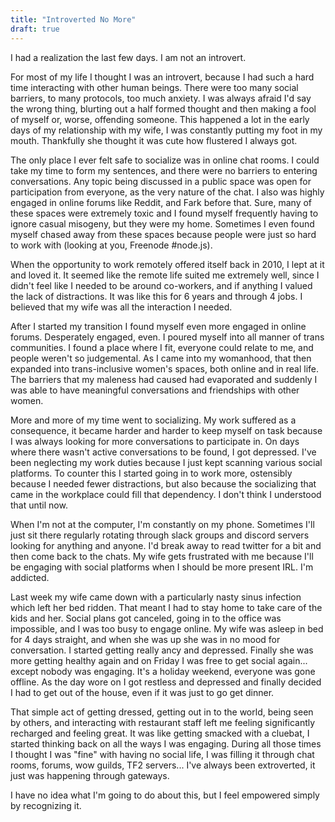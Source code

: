 ```yaml
---
title: "Introverted No More"
draft: true
---
```

I had a realization the last few days. I am not an introvert.

For most of my life I thought I was an introvert, because I had such a hard time interacting with other human beings. There were too many social barriers, to many protocols, too much anxiety. I was always afraid I'd say the wrong thing, blurting out a half formed thought and then making a fool of myself or, worse, offending someone. This happened a lot in the early days of my relationship with my wife, I was constantly putting my foot in my mouth. Thankfully she thought it was cute how flustered I always got.

The only place I ever felt safe to socialize was in online chat rooms. I could take my time to form my sentences, and there were no barriers to entering conversations. Any topic being discussed in a public space was open for participation from everyone, as the very nature of the chat. I also was highly engaged in online forums like Reddit, and Fark before that. Sure, many of these spaces were extremely toxic and I found myself frequently having to ignore casual misogeny, but they were my home. Sometimes I even found myself chased away from these spaces because people were just so hard to work with (looking at you, Freenode #node.js).

When the opportunity to work remotely offered itself back in 2010, I lept at it and loved it. It seemed like the remote life suited me extremely well, since I didn't feel like I needed to be around co-workers, and if anything I valued the lack of distractions. It was like this for 6 years and through 4 jobs. I believed that my wife was all the interaction I needed.

After I started my transition I found myself even more engaged in online forums. Desperately engaged, even. I poured myself into all manner of trans communities. I found a place where I fit, everyone could relate to me, and people weren't so judgemental. As I came into my womanhood, that then expanded into trans-inclusive women's spaces, both online and in real life. The barriers that my maleness had caused had evaporated and suddenly I was able to have meaningful conversations and friendships with other women.

More and more of my time went to socializing. My work suffered as a consequence, it became harder and harder to keep myself on task because I was always looking for more conversations to participate in. On days where there wasn't active conversations to be found, I got depressed. I've been neglecting my work duties because I just kept scanning various social platforms. To counter this I started going in to work more, ostensibly because I needed fewer distractions, but also because the socializing that came in the workplace could fill that dependency. I don't think I understood that until now.

When I'm not at the computer, I'm constantly on my phone. Sometimes I'll just sit there regularly rotating through slack groups and discord servers looking for anything and anyone. I'd break away to read twitter for a bit and then come back to the chats. My wife gets frustrated with me because I'll be engaging with social platforms when I should be more present IRL. I'm addicted.

Last week my wife came down with a particularly nasty sinus infection which left her bed ridden. That meant I had to stay home to take care of the kids and her. Social plans got canceled, going in to the office was impossible, and I was too busy to engage online. My wife was asleep in bed for 4 days straight, and when she was up she was in no mood for conversation. I started getting really ancy and depressed. Finally she was more getting healthy again and on Friday I was free to get social again... except nobody was engaging. It's a holiday weekend, everyone was gone offline. As the day wore on I got restless and depressed and finally decided I had to get out of the house, even if it was just to go get dinner.

That simple act of getting dressed, getting out in to the world, being seen by others, and interacting with restaurant staff left me feeling significantly recharged and feeling great. It was like getting smacked with a cluebat, I started thinking back on all the ways I was engaging. During all those times I thought I was "fine" with having no social life, I was filling it through chat rooms, forums, wow guilds, TF2 servers... I've always been extroverted, it just was happening through gateways.

I have no idea what I'm going to do about this, but I feel empowered simply by recognizing it.
